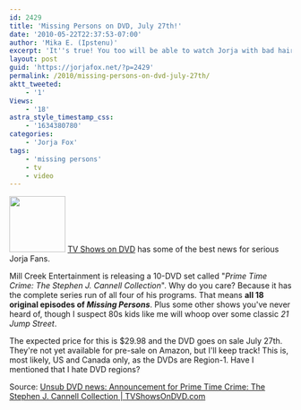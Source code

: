 ```yaml
---
id: 2429
title: 'Missing Persons on DVD, July 27th!'
date: '2010-05-22T22:37:53-07:00'
author: 'Mika E. (Ipstenu)'
excerpt: 'It''s true! You too will be able to watch Jorja with bad hair and a higher-pitched voice on your own DVD!'
layout: post
guid: 'https://jorjafox.net/?p=2429'
permalink: /2010/missing-persons-on-dvd-july-27th/
aktt_tweeted:
    - '1'
Views:
    - '18'
astra_style_timestamp_css:
    - '1634380780'
categories:
    - 'Jorja Fox'
tags:
    - 'missing persons'
    - tv
    - video
---
```


<a href="//static.jorjafox.net/wordpress/2010/05/missing-dvd.jpg"><img src="//static.jorjafox.net/wordpress/2010/05/missing-dvd-100x100.jpg" alt="" title="missing-dvd" width="100" height="100" class="alignleft size-thumbnail wp-image-2430" /></a> <a href="http://www.tvshowsondvd.com/news/Unsub-Prime-Time-Crime-SJC-Collection/13792">TV Shows on DVD</a> has some of the best news for serious Jorja Fans.

Mill Creek Entertainment is releasing a 10-DVD set called  "<em>Prime Time Crime: The Stephen J. Cannell Collection</em>".   Why do you care?  Because it has the complete series run of all four of his programs. That means <strong>all 18 original episodes of <em>Missing Persons</em></strong>.  Plus some other shows you've never heard of, though I suspect 80s kids like me will whoop over some classic <em>21 Jump Street</em>.

The expected price for this is $29.98 and the DVD goes on sale July 27th.  They're not yet available for pre-sale on Amazon, but I'll keep track!  This is, most likely, US and Canada only, as the DVDs are Region-1. Have I mentioned that I hate DVD regions?

Source: <a href="http://www.tvshowsondvd.com/news/Unsub-Prime-Time-Crime-SJC-Collection/13792">Unsub DVD news: Announcement for Prime Time Crime: The Stephen J. Cannell Collection  | TVShowsOnDVD.com</a>